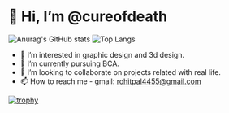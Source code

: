 # 👋 Hi, I’m @cureofdeath

![Anurag's GitHub stats](https://github-readme-stats.vercel.app/api?username=cureofdeath&show_icons=true&theme=tokyonight)
![Top Langs](https://github-readme-stats.vercel.app/api/top-langs/?username=cureofdeath&layout=compact)


- 👀 I’m interested in graphic design and 3d design.
- 🌱 I’m currently pursuing BCA.
- 💞️ I’m looking to collaborate on projects related with real life.
- 📫 How to reach me - gmail: rohitpal4455@gmail.com

<!---
cureofdeath/cureofdeath is a ✨ special ✨ repository because its `README.md` (this file) appears on your GitHub profile.
You can click the Preview link to take a look at your changes.
--->
[![trophy](https://github-profile-trophy.vercel.app/?username=cureofdeath&theme=onedark&row=1)](https://github.com/ryo-ma/github-profile-trophy)


